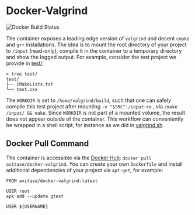 # Docker-Valgrind
![Docker Build Status](https://img.shields.io/docker/build/avitase/docker-valgrind.svg)

The container exposes a leading edge version of `valgrind` and decent `cmake` and `g++` installations. The idea is to mount the root directory of your project to `/input` (read-only), compile it in the container to a temporary directory and show the logged output.
For example, consider the test project we provide in [test/](test/):
```
> tree test/
test/
├── CMakeLists.txt
└── test.cxx
```
The `WORKDIR` is set to `/home/valgrind/build`, such that one can safely compile this test project after mounting `-v "$SRC":/input:ro` , via `cmake /input/ && make`. Since `WORKDIR` is not part of a mounted volume, the result does not appear outside of the container. This workflow can conveniently be wrapped in a shell script, for instance as we did in [valgrind.sh](valgrind.sh).

## Docker Pull Command
The container is accessible via the [Docker Hub](https://hub.docker.com/r/avitase/docker-valgrind/): `docker pull avitase/docker-valgrind`.
You can create your own `Dockerfile` and install additional dependencies of your project via `apt-get`, for example:
```
FROM avitase/docker-valgrind:latest

USER root
apk add --update gtest

USER ${USERNAME}
```

